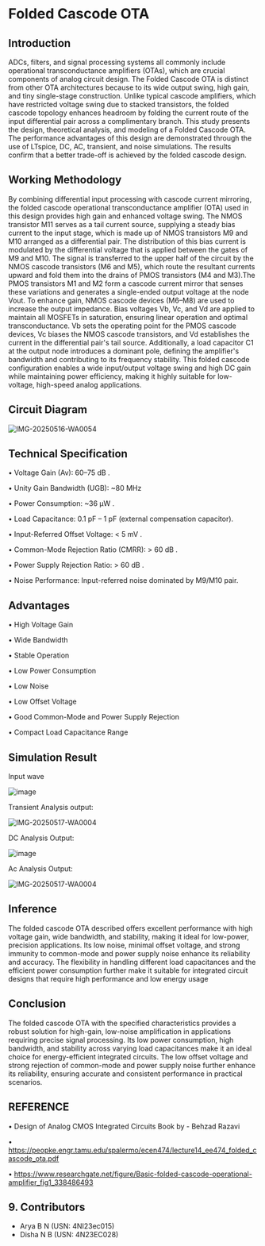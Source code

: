 
# Folded Cascode OTA
## Introduction
ADCs, filters, and signal processing systems all commonly include operational transconductance amplifiers (OTAs), which are crucial components of analog circuit design.  The Folded Cascode OTA is distinct from other OTA architectures because to its wide output swing, high gain, and tiny single-stage construction.  Unlike typical cascode amplifiers, which have restricted voltage swing due to stacked transistors, the folded cascode topology enhances headroom by folding the current route of the input differential pair across a complimentary branch.  This study presents the design, theoretical analysis, and modeling of a Folded Cascode OTA.  The performance advantages of this design are demonstrated through the use of LTspice, DC, AC, transient, and noise simulations.  The results confirm that a better trade-off is achieved by the folded cascode design.

## Working Methodology
By combining differential input processing with cascode current mirroring, the folded cascode operational transconductance amplifier (OTA) used in this design provides high gain and enhanced voltage swing.  The NMOS transistor M11 serves as a tail current source, supplying a steady bias current to the input stage, which is made up of NMOS transistors M9 and M10 arranged as a differential pair.  The distribution of this bias current is modulated by the differential voltage that is applied between the gates of M9 and M10.  The signal is transferred to the upper half of the circuit by the NMOS cascode transistors (M6 and M5), which route the resultant currents upward and fold them into the drains of PMOS transistors (M4 and M3).The PMOS transistors M1 and M2 form a cascode current mirror that senses these variations and generates a single-ended output voltage at the node Vout.
To enhance gain, NMOS cascode devices (M6–M8) are used to increase the output impedance. Bias voltages Vb, Vc, and Vd are applied to maintain all       MOSFETs in saturation, ensuring linear operation and optimal transconductance. Vb sets the operating point for the PMOS cascode devices, Vc biases the NMOS cascode transistors, and Vd establishes the current in the differential pair's tail source. Additionally, a load capacitor C1 at the output node introduces a dominant pole, defining the amplifier's bandwidth and contributing to its frequency stability. This folded cascode configuration enables a wide input/output voltage swing and high DC gain while maintaining power efficiency, making it highly suitable for low-voltage, high-speed analog applications.

## Circuit Diagram

![IMG-20250516-WA0054](https://github.com/user-attachments/assets/b3de5cb8-6c39-42f2-b3ac-e7ac56b77438)

## Technical Specification
•	Voltage Gain (Av): 60–75 dB .



•	Unity Gain Bandwidth (UGB): ~80 MHz




•	Power Consumption: ~36 µW .




•	Load Capacitance: 0.1 pF – 1 pF (external compensation capacitor).





•	Input-Referred Offset Voltage: < 5 mV .





•	Common-Mode Rejection Ratio (CMRR): > 60 dB .





•	Power Supply Rejection Ratio: > 60 dB .





•	Noise Performance: Input-referred noise dominated by M9/M10 pair.

## Advantages
•	High Voltage Gain




•	Wide Bandwidth



•	Stable Operation



•	Low Power Consumption



•	Low Noise




•	Low Offset Voltage




•	Good Common-Mode and Power Supply Rejection




•	Compact Load Capacitance Range




## Simulation Result


Input wave


![image](https://github.com/user-attachments/assets/2080b442-8361-4bdb-80bf-20ecc91faa26)



Transient Analysis output:


![IMG-20250517-WA0004](https://github.com/user-attachments/assets/f1ca426b-a9dc-4161-b932-682ce5c09509)




DC Analysis Output: 



![image](https://github.com/user-attachments/assets/cf92a448-c275-4c32-a094-4533e3b1b470)



Ac Analysis Output:

![IMG-20250517-WA0004](https://github.com/user-attachments/assets/9dc4cf19-8dd7-4f90-b0ef-f20b7369ea03)



## Inference
The folded cascode OTA described offers  excellent performance with high voltage gain, wide bandwidth, and stability, making it ideal for low-power, precision applications. Its low noise, minimal offset voltage, and strong immunity to common-mode and power supply noise enhance its reliability and accuracy. The flexibility in handling different load capacitances and the efficient power consumption further make it suitable for integrated circuit designs that require high performance and low energy usage

## Conclusion
The folded cascode OTA with the specified characteristics provides a robust solution for high-gain, low-noise amplification in applications requiring precise signal processing. Its low power consumption, high bandwidth, and stability across varying load capacitances make it an ideal choice for energy-efficient integrated circuits. The low offset voltage and strong rejection of common-mode and power supply noise further enhance its reliability, ensuring accurate and consistent performance in practical scenarios.

## REFERENCE
•	Design of Analog CMOS Integrated Circuits Book by - Behzad Razavi


•	https://peopke.engr.tamu.edu/spalermo/ecen474/lecture14_ee474_folded_cascode_ota.pdf


•	https://www.researchgate.net/figure/Basic-folded-cascode-operational-amplifier_fig1_338486493



## 9. Contributors

- Arya B N (USN: 4NI23ec015)
- Disha N B (USN: 4N23EC028)  

